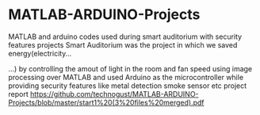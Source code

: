 # MATLAB-ARDUINO-Projects
MATLAB and arduino codes used during smart auditorium with security features projects
Smart Auditorium was the project in which we saved energy(electricity…

…) by controlling the amout of light in the room and fan speed using image processing
over MATLAB and used Arduino as the microcontroller while providing security features like metal detection smoke sensor etc
project report https://github.com/technogust/MATLAB-ARDUINO-Projects/blob/master/start1%20(3%20files%20merged).pdf
